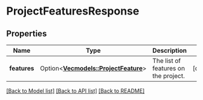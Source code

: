 # ProjectFeaturesResponse

## Properties

Name | Type | Description | Notes
------------ | ------------- | ------------- | -------------
**features** | Option<[**Vec<models::ProjectFeature>**](ProjectFeature.md)> | The list of features on the project. | [optional]

[[Back to Model list]](../README.md#documentation-for-models) [[Back to API list]](../README.md#documentation-for-api-endpoints) [[Back to README]](../README.md)


